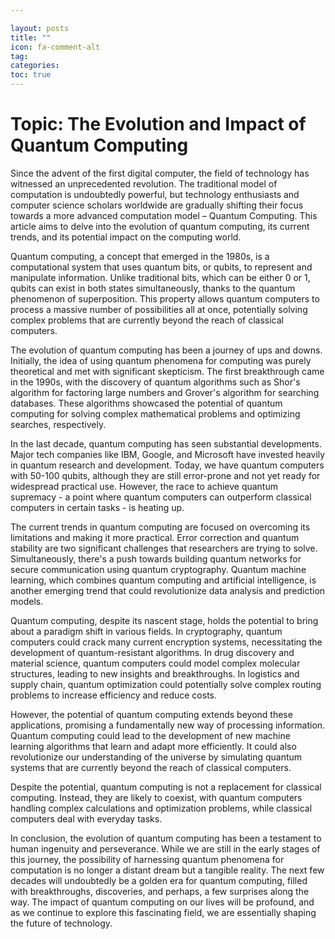 ```yaml
---

layout: posts
title: ""
icon: fa-comment-alt
tag: 
categories: 
toc: true
---
```



# Topic: The Evolution and Impact of Quantum Computing

Since the advent of the first digital computer, the field of technology has witnessed an unprecedented revolution. The traditional model of computation is undoubtedly powerful, but technology enthusiasts and computer science scholars worldwide are gradually shifting their focus towards a more advanced computation model – Quantum Computing. This article aims to delve into the evolution of quantum computing, its current trends, and its potential impact on the computing world.

Quantum computing, a concept that emerged in the 1980s, is a computational system that uses quantum bits, or qubits, to represent and manipulate information. Unlike traditional bits, which can be either 0 or 1, qubits can exist in both states simultaneously, thanks to the quantum phenomenon of superposition. This property allows quantum computers to process a massive number of possibilities all at once, potentially solving complex problems that are currently beyond the reach of classical computers.

The evolution of quantum computing has been a journey of ups and downs. Initially, the idea of using quantum phenomena for computing was purely theoretical and met with significant skepticism. The first breakthrough came in the 1990s, with the discovery of quantum algorithms such as Shor's algorithm for factoring large numbers and Grover's algorithm for searching databases. These algorithms showcased the potential of quantum computing for solving complex mathematical problems and optimizing searches, respectively.

In the last decade, quantum computing has seen substantial developments. Major tech companies like IBM, Google, and Microsoft have invested heavily in quantum research and development. Today, we have quantum computers with 50-100 qubits, although they are still error-prone and not yet ready for widespread practical use. However, the race to achieve quantum supremacy - a point where quantum computers can outperform classical computers in certain tasks - is heating up.

The current trends in quantum computing are focused on overcoming its limitations and making it more practical. Error correction and quantum stability are two significant challenges that researchers are trying to solve. Simultaneously, there's a push towards building quantum networks for secure communication using quantum cryptography. Quantum machine learning, which combines quantum computing and artificial intelligence, is another emerging trend that could revolutionize data analysis and prediction models.

Quantum computing, despite its nascent stage, holds the potential to bring about a paradigm shift in various fields. In cryptography, quantum computers could crack many current encryption systems, necessitating the development of quantum-resistant algorithms. In drug discovery and material science, quantum computers could model complex molecular structures, leading to new insights and breakthroughs. In logistics and supply chain, quantum optimization could potentially solve complex routing problems to increase efficiency and reduce costs.

However, the potential of quantum computing extends beyond these applications, promising a fundamentally new way of processing information. Quantum computing could lead to the development of new machine learning algorithms that learn and adapt more efficiently. It could also revolutionize our understanding of the universe by simulating quantum systems that are currently beyond the reach of classical computers.

Despite the potential, quantum computing is not a replacement for classical computing. Instead, they are likely to coexist, with quantum computers handling complex calculations and optimization problems, while classical computers deal with everyday tasks.

In conclusion, the evolution of quantum computing has been a testament to human ingenuity and perseverance. While we are still in the early stages of this journey, the possibility of harnessing quantum phenomena for computation is no longer a distant dream but a tangible reality. The next few decades will undoubtedly be a golden era for quantum computing, filled with breakthroughs, discoveries, and perhaps, a few surprises along the way. The impact of quantum computing on our lives will be profound, and as we continue to explore this fascinating field, we are essentially shaping the future of technology.